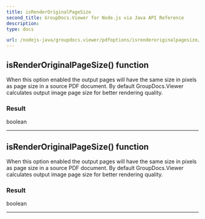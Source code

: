 ```yaml
---
title: isRenderOriginalPageSize
second_title: GroupDocs.Viewer for Node.js via Java API Reference
description: 
type: docs

url: /nodejs-java/groupdocs.viewer/pdfoptions/isrenderoriginalpagesize/
---
```


## isRenderOriginalPageSize()  function
When this option enabled the output pages will have the same size
 in pixels as page size in a source PDF document.
 By default GroupDocs.Viewer calculates output image page size for better rendering quality.

### Result
boolean


---


## isRenderOriginalPageSize()  function
When this option enabled the output pages will have the same size
 in pixels as page size in a source PDF document.
 By default GroupDocs.Viewer calculates output image page size for better rendering quality.

### Result
boolean


---


